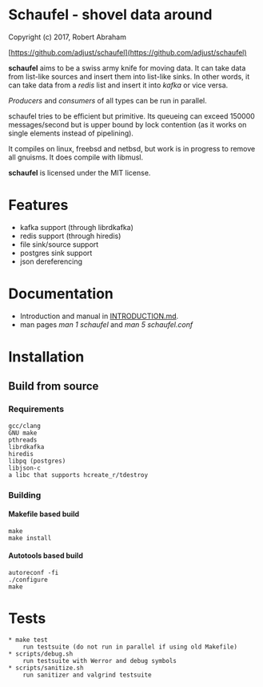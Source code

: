 Schaufel - shovel data around
=============================

Copyright (c) 2017, Robert Abraham

[https://github.com/adjust/schaufel](https://github.com/adjust/schaufel)

**schaufel** aims to be a swiss army knife for moving data. It can take
data from list-like sources and insert them into list-like sinks. In other
words, it can take data from a _redis_ list and insert it into _kafka_ or
vice versa.

_Producers_ and _consumers_ of all types can be run in parallel.

schaufel tries to be efficient but primitive. Its queueing can exceed
150000 messages/second but is upper bound by lock contention (as it works
on single elements instead of pipelining).

It compiles on linux, freebsd and netbsd, but work is in progress
to remove all gnuisms. It does compile with libmusl.

**schaufel** is licensed under the MIT license.

# Features #
  * kafka support (through librdkafka)
  * redis support (through hiredis)
  * file sink/source support
  * postgres sink support
  * json dereferencing

# Documentation
 * Introduction and manual in [INTRODUCTION.md](https://github.com/adjust/schaufel/blob/master/INTRODUCTION.md).
 * man pages _man 1 schaufel_ and _man 5 schaufel.conf_

# Installation

## Build from source

### Requirements

    gcc/clang
    GNU make
    pthreads
    librdkafka
    hiredis
    libpq (postgres)
    libjson-c
    a libc that supports hcreate_r/tdestroy

### Building
#### Makefile based build
    make
    make install

#### Autotools based build
    autoreconf -fi
    ./configure
    make

# Tests #
    * make test
        run testsuite (do not run in parallel if using old Makefile)
    * scripts/debug.sh
        run testsuite with Werror and debug symbols
    * scripts/sanitize.sh
        run sanitizer and valgrind testsuite
